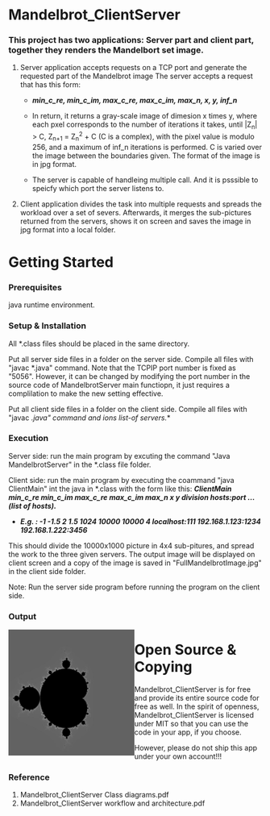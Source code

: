# Mandelbrot_ClientServer

### This project has two applications:  Server part and client part, together they renders the Mandelbort set image.  
1.  Server application accepts requests on a TCP port and generate the requested part of the Mandelbrot image
The server accepts a request that has this form:  

    - _**min_c_re, min_c_im, max_c_re, max_c_im, max_n, x, y, inf_n**_

    - In return, it returns a gray-scale image of dimesion x times y, where each pxel corresponds to the number of iterations it takes, until |Z<sub>n</sub>| > C, Z<sub>n+1</sub> = Z<sub>n</sub><sup>2</sup> + C (C is a complex), with the pixel value is modulo 256, and a maximum of inf_n iterations is performed.  C is varied over the image between the boundaries given.  The format of the image is in jpg format.

    - The server is capable of handleing multiple call.  And it is psssible to speicfy which port the server listens to.

2.  Client application divides the task into multiple requests and spreads the workload over a set of severs.  Afterwards, it merges the sub-pictures returned from the servers, shows it on screen and saves the image in jpg format into a local folder.  

# Getting Started

### Prerequisites
java runtime environment.

### Setup & Installation
All *.class files should be placed in the same directory.

Put all server side files in a folder on the server side. Compile all files with "javac *.java" command.  Note that the TCPIP port number is fixed as "5056".  However, it can be changed by modifying the port number in the source code of MandelbrotServer main functiopn, it just requires a complilation to make the new setting effective.

Put all client side files in a folder on the client side.  Compile all files with "javac *.java" command and ions list-of servers.**

### Execution 

Server side:  run the main program by excuting the command "Java MandelbrotServer" in the  *.class file folder.

Client side:  run the main program by executing the coammand "java ClientMain" int the java in *.class with the form like this:  _**ClientMain min_c_re min_c_im max_c_re max_c_im max_n x y division hosts:port ... (list of hosts).**_

  - _**E.g. :  -1 -1.5 2 1.5 1024 10000 10000 4 localhost:111 192.168.1.123:1234 192.168.1.222:3456**_

This should divide the 10000x1000 picture in 4x4 sub-pitures, and spread the work to the three given servers.  The output image will be displayed on client screen and a copy of the image is saved in "FullMandelbrotImage.jpg" in the client side folder.

Note: Run the server side program before running the program on the client side.

### Output 
<img src="https://github.com/daryl800/Mandelbrot_ClientServer/blob/master/FullMandelbrotImage.jpg" style="float: left" width="250" height="250" />

# Open Source & Copying
Mandelbrot_ClientServer is for free and provide its entire source code for free as well. In the spirit of openness, Mandelbrot_ClientServer is licensed under MIT so that you can use the code in your app, if you choose.

However, please do not ship this app under your own account!!!

### Reference
1. Mandelbrot_ClientServer Class diagrams.pdf
2. Mandelbrot_ClientServer workflow and architecture.pdf

